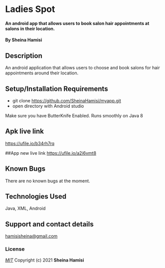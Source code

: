 # Ladies Spot
#### An android app that allows users to book salon hair appointments at salons in their location.
#### By **Sheina Hamisi**
## Description
An android application that allows users to choose and book salons for hair appointments around their location.
## Setup/Installation Requirements
* git clone https://github.com/SheinaHamisi/myapp.git
* open directory with Android studio

Make sure you have ButterKnife Enabled.
Runs smoothly on Java 8

## Apk live link
https://ufile.io/b34rh7rq

##App new live link
https://ufile.io/a2i6vmt8

## Known Bugs
There are no known bugs at the moment.
## Technologies Used
Java, XML, Android
## Support and contact details
hamisisheina@gmail.com
### License
*[MIT](license.txt)*
Copyright (c) 2021 **Sheina Hamisi**
